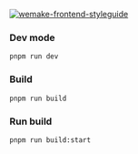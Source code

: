 [![wemake-frontend-styleguide](https://img.shields.io/badge/style-wemake-000000.svg)](https://github.com/wemake-services/wemake-frontend-styleguide)

### Dev mode
`pnpm run dev`

### Build
`pnpm run build`

### Run build
`pnpm run build:start`
